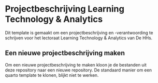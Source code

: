 # Projectbeschrijving Learning Technology & Analytics

Dit template is gemaakt om een projectbeschrijving en -verantwoording te schrijven voor het lectoraat Learning Technology & Analytics van De HHs.

## Een nieuwe projectbeschrijving maken

Om een nieuwe projectbeschrijving te maken kloon je de bestanden uit deze repository naar een nieuwe repository. De standaard manier om een quarto template te klonen, blijkt niet te werken. 



